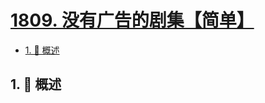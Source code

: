 # [1809. 没有广告的剧集【简单】](https://github.com/Tdahuyou/TNotes.leetcode/tree/main/notes/1809.%20%E6%B2%A1%E6%9C%89%E5%B9%BF%E5%91%8A%E7%9A%84%E5%89%A7%E9%9B%86%E3%80%90%E7%AE%80%E5%8D%95%E3%80%91)

<!-- region:toc -->

- [1. 📝 概述](#1--概述)

<!-- endregion:toc -->

## 1. 📝 概述
